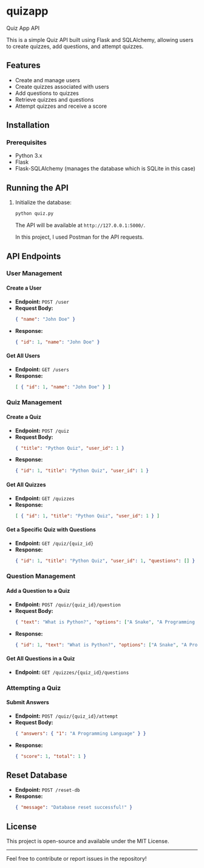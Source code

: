 # quizapp
Quiz App API

This is a simple Quiz API built using Flask and SQLAlchemy, allowing users to create quizzes, add questions, and attempt quizzes.

## Features
- Create and manage users
- Create quizzes associated with users
- Add questions to quizzes
- Retrieve quizzes and questions
- Attempt quizzes and receive a score

## Installation
### Prerequisites
- Python 3.x
- Flask
- Flask-SQLAlchemy (manages the database which is SQLite in this case)


## Running the API
1. Initialize the database:
   ```sh
   python quiz.py
   ```
   The API will be available at `http://127.0.0.1:5000/`.

   In this project, I used Postman for the API requests.

## API Endpoints

### User Management
#### Create a User
- **Endpoint:** `POST /user`
- **Request Body:**
  ```json
  { "name": "John Doe" }
  ```
- **Response:**
  ```json
  { "id": 1, "name": "John Doe" }
  ```

#### Get All Users
- **Endpoint:** `GET /users`
- **Response:**
  ```json
  [ { "id": 1, "name": "John Doe" } ]
  ```

### Quiz Management
#### Create a Quiz
- **Endpoint:** `POST /quiz`
- **Request Body:**
  ```json
  { "title": "Python Quiz", "user_id": 1 }
  ```
- **Response:**
  ```json
  { "id": 1, "title": "Python Quiz", "user_id": 1 }
  ```

#### Get All Quizzes
- **Endpoint:** `GET /quizzes`
- **Response:**
  ```json
  [ { "id": 1, "title": "Python Quiz", "user_id": 1 } ]
  ```

#### Get a Specific Quiz with Questions
- **Endpoint:** `GET /quiz/{quiz_id}`
- **Response:**
  ```json
  { "id": 1, "title": "Python Quiz", "user_id": 1, "questions": [] }
  ```

### Question Management
#### Add a Question to a Quiz
- **Endpoint:** `POST /quiz/{quiz_id}/question`
- **Request Body:**
  ```json
  { "text": "What is Python?", "options": ["A Snake", "A Programming Language"], "correct_answer": "A Programming Language" }
  ```
- **Response:**
  ```json
  { "id": 1, "text": "What is Python?", "options": ["A Snake", "A Programming Language"], "correct_answer": "A Programming Language" }
  ```

#### Get All Questions in a Quiz
- **Endpoint:** `GET /quizzes/{quiz_id}/questions`

### Attempting a Quiz
#### Submit Answers
- **Endpoint:** `POST /quiz/{quiz_id}/attempt`
- **Request Body:**
  ```json
  { "answers": { "1": "A Programming Language" } }
  ```
- **Response:**
  ```json
  { "score": 1, "total": 1 }
  ```

## Reset Database
- **Endpoint:** `POST /reset-db`
- **Response:**
  ```json
  { "message": "Database reset successful!" }
  ```

## License
This project is open-source and available under the MIT License.

---
Feel free to contribute or report issues in the repository!

